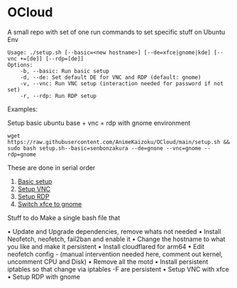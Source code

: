 # OCloud

A small repo with set of one run commands to set specific stuff on Ubuntu Env

```
Usage: ./setup.sh [--basic=<new hostname>] [--de=xfce|gnome|kde] [--vnc +=[de]] [--rdp=[de]]
Options:
    -b, --basic: Run basic setup
    -d, --de: Set default DE for VNC and RDP (default: gnome)
    -v, --vnc: Run VNC setup (interaction needed for password if not set)
    -r, --rdp: Run RDP setup
```

Examples: 

Setup basic ubuntu base + vnc + rdp with gnome environment
```
wget https://raw.githubusercontent.com/AnimeKaizoku/OCloud/main/setup.sh && sudo bash setup.sh--basic=senbonzakura --de=gnone --vnc=gnome --rdp=gnome
```


These are done in serial order 

1. [Basic setup](https://github.com/AnimeKaizoku/OCloud/blob/main/Basic%20Setup.md)
2. [Setup VNC](https://github.com/AnimeKaizoku/OCloud/blob/main/VNC.md)
3. [Setup RDP](https://github.com/AnimeKaizoku/OCloud/blob/main/RDP.md)
4. [Switch xfce to gnome](https://github.com/AnimeKaizoku/OCloud/blob/main/gnome-session-with-xrdp.md) 


Stuff to do 
Make a single bash file that 

• Update and Upgrade dependencies, remove whats not needed
• Install Neofetch, neofetch, fail2ban and enable it
• Change the hostname to what you like and make it persistent
• Install cloudflared for arm64
• Edit neofetch config - (manual intervention needed here, comment out kernel, uncomment CPU and Disk)
• Remove all the motd
• Install persistent iptables so that change via iptables -F are persistent
• Setup VNC with xfce
• Setup RDP with gnome
